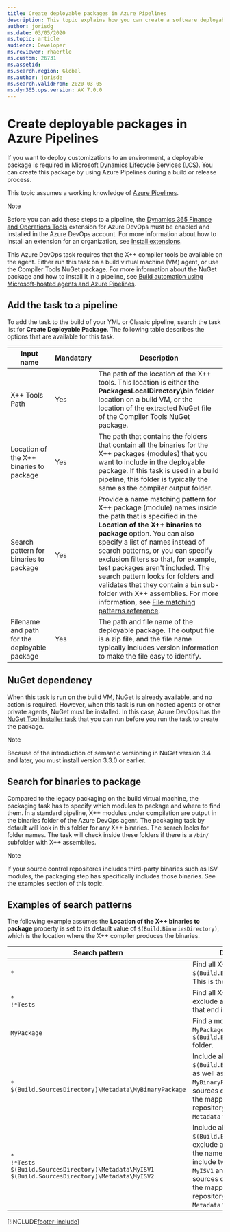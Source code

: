 ```yaml
---
title: Create deployable packages in Azure Pipelines
description: This topic explains how you can create a software deployable package when you run build automation in Microsoft Azure DevOps.
author: jorisdg
ms.date: 03/05/2020
ms.topic: article
audience: Developer
ms.reviewer: rhaertle
ms.custom: 26731
ms.assetid:
ms.search.region: Global
ms.author: jorisde
ms.search.validFrom: 2020-03-05
ms.dyn365.ops.version: AX 7.0.0
---
```


# Create deployable packages in Azure Pipelines

If you want to deploy customizations to an environment, a deployable package is required in Microsoft Dynamics Lifecycle Services (LCS). You can create this package by using Azure Pipelines during a build or release process.

This topic assumes a working knowledge of [Azure Pipelines](/azure/devops/pipelines/get-started/pipelines-get-started).

> [!NOTE]
> Before you can add these steps to a pipeline, the [Dynamics 365 Finance and Operations Tools](https://marketplace.visualstudio.com/items?itemName=Dyn365FinOps.dynamics365-finops-tools) extension for Azure DevOps must be enabled and installed in the Azure DevOps account. For more information about how to install an extension for an organization, see [Install extensions](/azure/devops/marketplace/install-extension).
>
> This Azure DevOps task requires that the X++ compiler tools be available on the agent. Either run this task on a build virtual machine (VM) agent, or use the Compiler Tools NuGet package. For more information about the NuGet package and how to install it in a pipeline, see [Build automation using Microsoft-hosted agents and Azure Pipelines](hosted-build-automation.md).

## Add the task to a pipeline

To add the task to the build of your YML or Classic pipeline, search the task list for **Create Deployable Package**. The following table describes the options that are available for this task.

| Input name | Mandatory | Description |
| --- | --- | --- |
| X++ Tools Path | Yes | The path of the location of the X++ tools. This location is either the **PackagesLocalDirectory\\bin** folder location on a build VM, or the location of the extracted NuGet file of the Compiler Tools NuGet package. |
| Location of the X++ binaries to package | Yes | The path that contains the folders that contain all the binaries for the X++ packages (modules) that you want to include in the deployable package. If this task is used in a build pipeline, this folder is typically the same as the compiler output folder. |
| Search pattern for binaries to package | Yes | Provide a name matching pattern for X++ package (module) names inside the path that is specified in the **Location of the X++ binaries to package** option. You can also specify a list of names instead of search patterns, or you can specify exclusion filters so that, for example, test packages aren't included. The search pattern looks for folders and validates that they contain a `bin` sub-folder with X++ assemblies. For more information, see [File matching patterns reference](/azure/devops/pipelines/tasks/file-matching-patterns).  |
| Filename and path for the deployable package | Yes | The path and file name of the deployable package. The output file is a zip file, and the file name typically includes version information to make the file easy to identify. |

## NuGet dependency

When this task is run on the build VM, NuGet is already available, and no action is required. However, when this task is run on hosted agents or other private agents, NuGet must be installed. In this case, Azure DevOps has the [NuGet Tool Installer task](/azure/devops/pipelines/tasks/tool/nuget) that you can run before you run the task to create the package.

> [!NOTE]
> Because of the introduction of semantic versioning in NuGet version 3.4 and later, you must install version 3.3.0 or earlier.

## Search for binaries to package

Compared to the legacy packaging on the build virtual machine, the packaging task has to specify which modules to package and where to find them. In a standard pipeline, X++ modules under compilation are output in the binaries folder of the Azure DevOps agent. The packaging task by default will look in this folder for any X++ binaries. The search looks for folder names. The task will check inside these folders if there is a `/bin/` subfolder with X++ assemblies.

> [!NOTE]
> If your source control repositores includes third-party binaries such as ISV modules, the packaging step has specifically includes those binaries. See the examples section of this topic.

## Examples of search patterns

The following example assumes the **Location of the X++ binaries to package** property is set to its default value of `$(Build.BinariesDirectory)`, which is the location where the X++ compiler produces the binaries.

| Search pattern | Description |
| --- | --- |
| `*` | Find all X++ binaries in `$(Build.BinariesDirectory)`. This is the default value. |
| `*`<br/>`!*Tests` | Find all X++ binaries, exclude any module names that end in `Tests`. |
| `MyPackage` | Find a module named `MyPackage` in the `$(Build.BinariesDirectory)` folder. |
| `*`<br/>`$(Build.SourcesDirectory)\Metadata\MyBinaryPackage` | Include all X++ binaries in `$(Build.BinariesDirectory)`, as well as a module named `MyBinaryPackage` in the sources directory (which is the mapped source control repository folder) inside the `Metadata` folder. |
| `*`<br/>`!*Tests`<br/>`$(Build.SourcesDirectory)\Metadata\MyISV1`<br/>`$(Build.SourcesDirectory)\Metadata\MyISV2` | Include all X++ binaries in `$(Build.BinariesDirectory)`, exclude any modules where the names end in `Tests`, and include two modules named `MyISV1` and `MyISV2` in the sources directory (which is the mapped source control repository folder) inside the `Metadata` folder. |

[!INCLUDE[footer-include](../../../includes/footer-banner.md)]